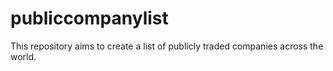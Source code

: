 # publiccompanylist
This repository aims to create a list of publicly traded companies across the world.
